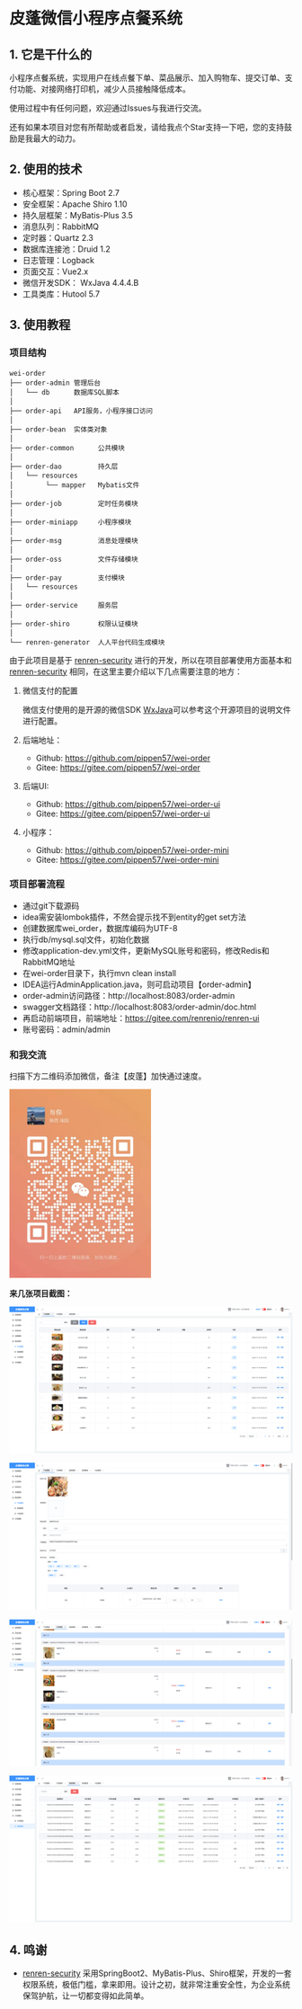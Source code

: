 # 皮蓬微信小程序点餐系统

## 1. 它是干什么的

小程序点餐系统，实现用户在线点餐下单、菜品展示、加入购物车、提交订单、支付功能、对接网络打印机，减少人员接触降低成本。

使用过程中有任何问题，欢迎通过Issues与我进行交流。

还有如果本项目对您有所帮助或者启发，请给我点个Star支持一下吧，您的支持鼓励是我最大的动力。

## 2. 使用的技术

- 核心框架：Spring Boot 2.7
- 安全框架：Apache Shiro 1.10
- 持久层框架：MyBatis-Plus 3.5
- 消息队列：RabbitMQ
- 定时器：Quartz 2.3
- 数据库连接池：Druid 1.2
- 日志管理：Logback
- 页面交互：Vue2.x
- 微信开发SDK： WxJava 4.4.4.B
- 工具类库：Hutool 5.7

## 3. 使用教程

### 项目结构

```
wei-order
├── order-admin 管理后台
│   └── db      数据库SQL脚本
│
├── order-api   API服务，小程序接口访问
│
├── order-bean  实体类对象
│
├── order-common      公共模块
│
├── order-dao         持久层
│   └── resources
│        └── mapper   Mybatis文件
│        
├── order-job         定时任务模块
│
├── order-miniapp     小程序模块
│
├── order-msg         消息处理模块
│
├── order-oss         文件存储模块
│
├── order-pay         支付模块
│	└── resources
│
├── order-service     服务层
│
├── order-shiro       权限认证模块
│
└── renren-generator  人人平台代码生成模块
```

由于此项目是基于 [renren-security]([renren-security](https://gitee.com/renrenio/renren-security)) 进行的开发，所以在项目部署使用方面基本和[renren-security](https://gitee.com/renrenio/renren-security) 相同，在这里主要介绍以下几点需要注意的地方：

1. 微信支付的配置

   微信支付使用的是开源的微信SDK [WxJava](https://github.com/Wechat-Group/WxJava)可以参考这个开源项目的说明文件进行配置。

2. 后端地址：

   - Github: https://github.com/pippen57/wei-order
   - Gitee: https://gitee.com/pippen57/wei-order

3. 后端UI:

   - Github: https://github.com/pippen57/wei-order-ui
   - Gitee: https://gitee.com/pippen57/wei-order-ui

4. 小程序：

   - Github: https://github.com/pippen57/wei-order-mini
   - Gitee: https://gitee.com/pippen57/wei-order-mini

### 项目部署流程

- 通过git下载源码
- idea需安装lombok插件，不然会提示找不到entity的get set方法
- 创建数据库wei_order，数据库编码为UTF-8
- 执行db/mysql.sql文件，初始化数据
- 修改application-dev.yml文件，更新MySQL账号和密码，修改Redis和RabbitMQ地址
- 在wei-order目录下，执行mvn clean install
- IDEA运行AdminApplication.java，则可启动项目【order-admin】
- order-admin访问路径：http://localhost:8083/order-admin
- swagger文档路径：http://localhost:8083/order-admin/doc.html
- 再启动前端项目，前端地址：https://gitee.com/renrenio/renren-ui
- 账号密码：admin/admin

### 和我交流

扫描下方二维码添加微信，备注【皮蓬】加快通过速度。

<img src="order-admin/src/main/resources/public/weixin.jpeg" alt="WechatIMG168" style="zoom:33%;" />

**来几张项目截图：**

![截屏2022-12-16 21.33.24](order-admin/src/main/resources/public/order-1.png)

![截屏2022-12-16 21.33.40](order-admin/src/main/resources/public/order2.png)

![截屏2022-12-16 21.33.52](order-admin/src/main/resources/public/order3.png)

![截屏2022-12-16 21.34.01](order-admin/src/main/resources/public/order4.png)

## 4. 鸣谢

* [renren-security](https://gitee.com/renrenio/renren-security)  采用SpringBoot2、MyBatis-Plus、Shiro框架，开发的一套权限系统，极低门槛，拿来即用。设计之初，就非常注重安全性，为企业系统保驾护航，让一切都变得如此简单。

